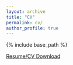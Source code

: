 ```yaml
---
layout: archive
title: "CV"
permalink: cv/
author_profile: true
---
```


{% include base_path %}

[Resume/CV Download](/files/resume.pdf)



